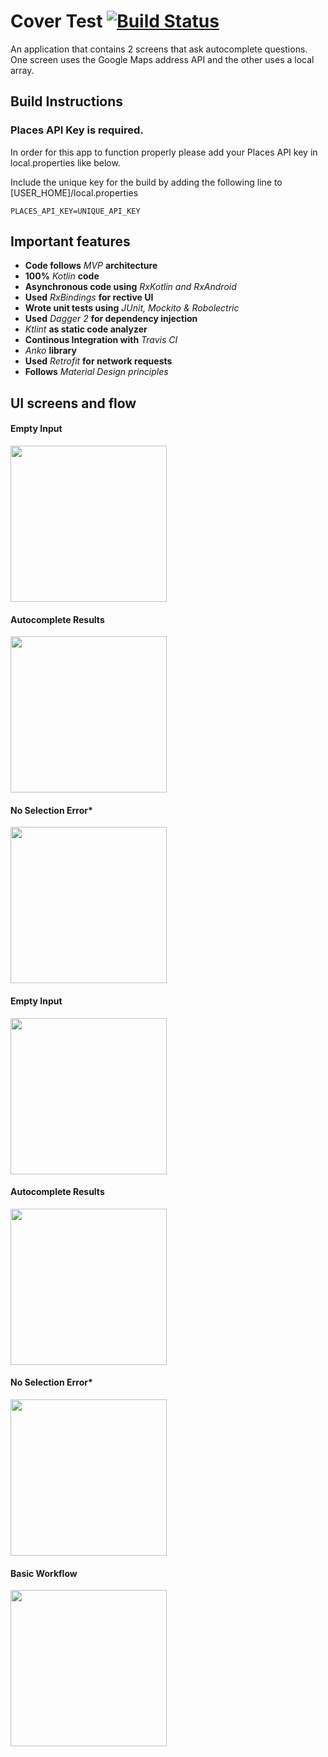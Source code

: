 # Cover Test [![Build Status](https://travis-ci.org/rashikaranpuria/cover-test.svg?branch=master)](https://travis-ci.org/rashikaranpuria/cover-test)
An application that contains 2 screens that ask autocomplete questions. One screen uses the Google Maps address API and the other uses a local array.

## Build Instructions
### Places API Key is required.

In order for this app to function properly please add your Places API key in local.properties like below.

Include the unique key for the build by adding the following line to [USER_HOME]/local.properties

`PLACES_API_KEY=UNIQUE_API_KEY`

## Important features
* **Code follows** *MVP* **architecture**
* **100%** *Kotlin* **code**
* **Asynchronous code using** *RxKotlin and RxAndroid*
* **Used** *RxBindings* **for rective UI**
* **Wrote unit tests using** *JUnit, Mockito & Robolectric*
* **Used** *Dagger 2* **for dependency injection**
* *Ktlint* **as static code analyzer**
* **Continous Integration with** *Travis CI*
* *Anko* **library**
* **Used** *Retrofit* **for network requests**
* **Follows** *Material Design principles*

## UI screens and flow
#### Empty Input
<img src="https://user-images.githubusercontent.com/1063696/48273411-d9d39f80-e40e-11e8-9931-2b8e08be2d90.jpg" width="250" />

#### Autocomplete Results
<img src="https://user-images.githubusercontent.com/1063696/48273510-1dc6a480-e40f-11e8-9174-5cf206ac9dd0.jpg" width="250" />

#### No Selection Error*
<img src="https://user-images.githubusercontent.com/1063696/48273583-4353ae00-e40f-11e8-977d-f05ab87417c6.jpg" width="250" />

#### Empty Input
<img src="https://user-images.githubusercontent.com/1063696/48273624-62ead680-e40f-11e8-8229-bdf409a1ab60.jpg" width="250" />

#### Autocomplete Results
<img src="https://user-images.githubusercontent.com/1063696/48273673-7c8c1e00-e40f-11e8-9c21-0dfc48ecc729.jpg" width="250" />

#### No Selection Error*
<img src="https://user-images.githubusercontent.com/1063696/48273583-4353ae00-e40f-11e8-977d-f05ab87417c6.jpg" width="250" />

#### Basic Workflow
<img src="https://user-images.githubusercontent.com/1063696/48276312-b102d880-e415-11e8-8111-c50ff256ff6f.png" width="250" />
